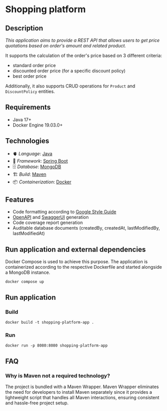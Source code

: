 # Shopping platform

## Description
*This application aims to provide a REST API that allows users to get price quotations based on 
order's amount and related product.*

It supports the calculation of the order's price based on 3 different criteria:
- standard order price
- discounted order price (for a specific discount policy)
- best order price

Additionally, it also supports CRUD operations for `Product` and `DiscountPolicy` entities.

## Requirements
- Java 17+
- Docker Engine 19.03.0+

## Technologies
- 🫀 *Language*: [Java](https://docs.oracle.com/en/java/javase/17/)
- 🚀 *Framework*: [Spring Boot](https://docs.spring.io/spring-boot/docs/current/reference/htmlsingle/)
- 🗄️ *Database*: [MongoDB](https://www.mongodb.com/docs/)
- 🏗️ *Build*: [Maven](https://maven.apache.org/guides/)
- 📦 *Containerization*: [Docker](https://docs.docker.com/)

## Features
- Code formatting according to [Google Style Guide](https://google.github.io/styleguide/javaguide.html)
- [OpenAPI](https://swagger.io/specification/) and [SwaggerUI](https://swagger.io/tools/swagger-ui/) generation
- Code coverage report generation
- Auditable database documents (createdBy, createdAt, lastModifiedBy, lastModifiedAt)

## Run application and external dependencies
Docker Compose is used to achieve this purpose.
The application is containerized according to the respective Dockerfile and started alongside a MongoDB instance.

`docker compose up`

## Run application

### Build
`docker build -t shopping-platform-app .`

### Run
`docker run -p 8080:8080 shopping-platform-app`

## FAQ

### Why is Maven not a required technology?
The project is bundled with a Maven Wrapper.
Maven Wrapper eliminates the need for developers to install Maven separately since it provides a 
lightweight script that handles all Maven interactions, ensuring consistent and hassle-free project setup.
